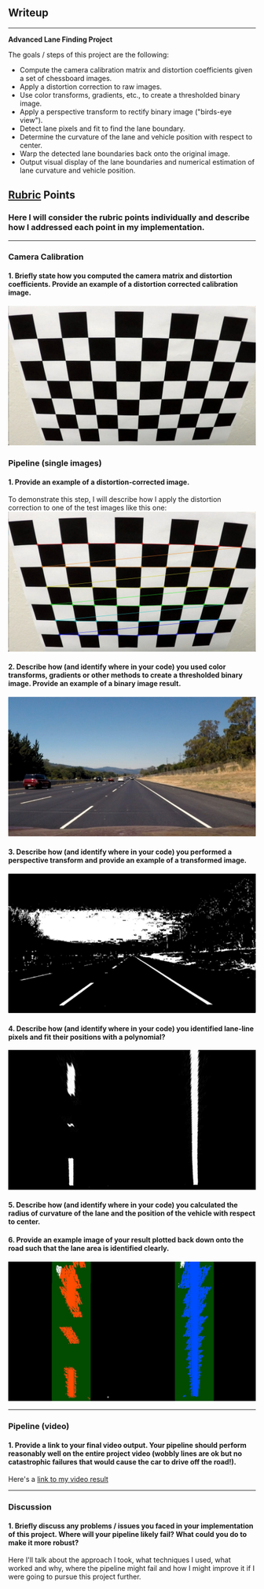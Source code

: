 ## Writeup

---

**Advanced Lane Finding Project**

The goals / steps of this project are the following:

* Compute the camera calibration matrix and distortion coefficients given a set of chessboard images.
* Apply a distortion correction to raw images.
* Use color transforms, gradients, etc., to create a thresholded binary image.
* Apply a perspective transform to rectify binary image ("birds-eye view").
* Detect lane pixels and fit to find the lane boundary.
* Determine the curvature of the lane and vehicle position with respect to center.
* Warp the detected lane boundaries back onto the original image.
* Output visual display of the lane boundaries and numerical estimation of lane curvature and vehicle position.

[//]: # (Image References)

[image1]: ./camera_cal/calibration2.jpg "Original Image with radial distortion"
[image2]: ./output_images/calibration2.jpg "Undistorted Image"
[image3]: ./test_images/straight_lines2.jpg "Straight Lane"
[image4]: ./s_gradient/straight_lines2.jpg "Applied Sobel X -> S (HLS) and V (HSV) color space re-map"
[image5]: ./b_warped/straight_lines2.jpg "2D bird-eye view"
[image6]: ./polyfit/straight_lines2.jpg "Fit 2nd order polynomial to interpolate lanes"
[image7]: ./warped/straight_lines2.jpg "Project and overlay lane detection contour, estimated lane curvature and vehicle offset to mid road"

## [Rubric](https://review.udacity.com/#!/rubrics/571/view) Points

### Here I will consider the rubric points individually and describe how I addressed each point in my implementation.  

---

### Camera Calibration

#### 1. Briefly state how you computed the camera matrix and distortion coefficients. Provide an example of a distortion corrected calibration image.



![alt text][image1]

### Pipeline (single images)

#### 1. Provide an example of a distortion-corrected image.

To demonstrate this step, I will describe how I apply the distortion correction to one of the test images like this one:
![alt text][image2]

#### 2. Describe how (and identify where in your code) you used color transforms, gradients or other methods to create a thresholded binary image.  Provide an example of a binary image result.


![alt text][image3]

#### 3. Describe how (and identify where in your code) you performed a perspective transform and provide an example of a transformed image.



![alt text][image4]

#### 4. Describe how (and identify where in your code) you identified lane-line pixels and fit their positions with a polynomial?



![alt text][image5]

#### 5. Describe how (and identify where in your code) you calculated the radius of curvature of the lane and the position of the vehicle with respect to center.



#### 6. Provide an example image of your result plotted back down onto the road such that the lane area is identified clearly.



![alt text][image6]

---

### Pipeline (video)

#### 1. Provide a link to your final video output.  Your pipeline should perform reasonably well on the entire project video (wobbly lines are ok but no catastrophic failures that would cause the car to drive off the road!).

Here's a [link to my video result](./project_video.mp4)

---

### Discussion

#### 1. Briefly discuss any problems / issues you faced in your implementation of this project.  Where will your pipeline likely fail?  What could you do to make it more robust?

Here I'll talk about the approach I took, what techniques I used, what worked and why, where the pipeline might fail and how I might improve it if I were going to pursue this project further.  
